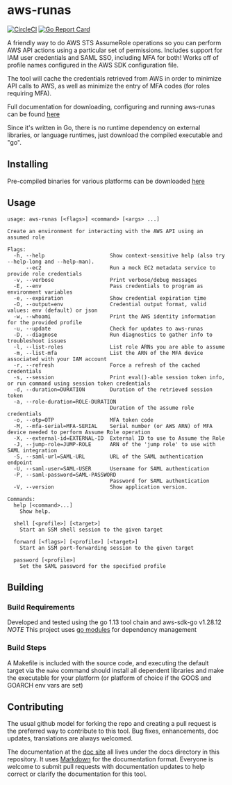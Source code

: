 # aws-runas

[![CircleCI](https://circleci.com/gh/mmmorris1975/aws-runas.svg?style=shield&circle-token=3b49323c5e6109720c3cf1d581b26cd36eb598ca)](https://circleci.com/gh/mmmorris1975/aws-runas)
[![Go Report Card](https://goreportcard.com/badge/github.com/mmmorris1975/aws-runas)](https://goreportcard.com/report/github.com/mmmorris1975/aws-runas)

A friendly way to do AWS STS AssumeRole operations so you can perform AWS API actions using a particular set of permissions.
Includes support for IAM user credentials and SAML SSO, including MFA for both!  Works off of profile names configured
in the AWS SDK configuration file.

The tool will cache the credentials retrieved from AWS in order to minimize API calls to AWS, as well as minimize the entry
of MFA codes (for roles requiring MFA).

Full documentation for downloading, configuring and running aws-runas can be found [here](https://mmmorris1975.github.io/aws-runas/)

Since it's written in Go, there is no runtime dependency on external libraries, or language runtimes, just download the
compiled executable and "go".

## Installing

Pre-compiled binaries for various platforms can be downloaded [here](https://github.com/mmmorris1975/aws-runas/releases/latest)

## Usage
    usage: aws-runas [<flags>] <command> [<args> ...]
    
    Create an environment for interacting with the AWS API using an assumed role
    
    Flags:
      -h, --help                     Show context-sensitive help (also try --help-long and --help-man).
          --ec2                      Run a mock EC2 metadata service to provide role credentials
      -v, --verbose                  Print verbose/debug messages
      -E, --env                      Pass credentials to program as environment variables
      -e, --expiration               Show credential expiration time
      -O, --output=env               Credential output format, valid values: env (default) or json
      -w, --whoami                   Print the AWS identity information for the provided profile
      -u, --update                   Check for updates to aws-runas
      -D, --diagnose                 Run diagnostics to gather info to troubleshoot issues
      -l, --list-roles               List role ARNs you are able to assume
      -m, --list-mfa                 List the ARN of the MFA device associated with your IAM account
      -r, --refresh                  Force a refresh of the cached credentials
      -s, --session                  Print eval()-able session token info, or run command using session token credentials
      -d, --duration=DURATION        Duration of the retrieved session token
      -a, --role-duration=ROLE-DURATION  
                                     Duration of the assume role credentials
      -o, --otp=OTP                  MFA token code
      -M, --mfa-serial=MFA-SERIAL    Serial number (or AWS ARN) of MFA device needed to perform Assume Role operation
      -X, --external-id=EXTERNAL-ID  External ID to use to Assume the Role
      -J, --jump-role=JUMP-ROLE      ARN of the 'jump role' to use with SAML integration
      -S, --saml-url=SAML-URL        URL of the SAML authentication endpoint
      -U, --saml-user=SAML-USER      Username for SAML authentication
      -P, --saml-password=SAML-PASSWORD  
                                     Password for SAML authentication
      -V, --version                  Show application version.
    
    Commands:
      help [<command>...]
        Show help.
    
      shell [<profile>] [<target>]
        Start an SSM shell session to the given target
    
      forward [<flags>] [<profile>] [<target>]
        Start an SSM port-forwarding session to the given target
    
      password [<profile>]
        Set the SAML password for the specified profile

## Building

### Build Requirements

Developed and tested using the go 1.13 tool chain and aws-sdk-go v1.28.12  
*NOTE* This project uses [go modules](https://github.com/golang/go/wiki/Modules) for dependency management

### Build Steps

A Makefile is included with the source code, and executing the default target via the `make` command should install all dependent
libraries and make the executable for your platform (or platform of choice if the GOOS and GOARCH env vars are set)

## Contributing

The usual github model for forking the repo and creating a pull request is the preferred way to
contribute to this tool.  Bug fixes, enhancements, doc updates, translations are always welcomed.

The documentation at the [doc site](https://mmmorris1975.github.io/aws-runas/) all lives under the docs directory in
this repository. It uses [Markdown](https://guides.github.com/features/mastering-markdown/) for the documentation format.
Everyone is welcome to submit pull requests with documentation updates to help correct or clarify the documentation for
this tool.
